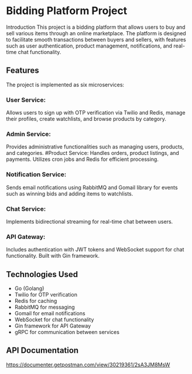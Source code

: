 # Bidding Platform Project
Introduction
This project is a bidding platform that allows users to buy and sell various items through an online marketplace. The platform is designed to facilitate smooth transactions between buyers and sellers, with features such as user authentication, product management, notifications, and real-time chat functionality.

## Features
The project is implemented as six microservices:

### User Service:
Allows users to sign up with OTP verification via Twilio and Redis, manage their profiles, create watchlists, and browse products by category.
### Admin Service:
Provides administrative functionalities such as managing users, products, and categories.
#Product Service:
Handles orders, product listings, and payments. Utilizes cron jobs and Redis for efficient processing.
### Notification Service:
Sends email notifications using RabbitMQ and Gomail library for events such as winning bids and adding items to watchlists.
### Chat Service:
Implements bidirectional streaming for real-time chat between users.
### API Gateway:
Includes authentication with JWT tokens and WebSocket support for chat functionality. Built with Gin framework.

## Technologies Used

* Go (Golang)
* Twilio for OTP verification
* Redis for caching
* RabbitMQ for messaging
* Gomail for email notifications
* WebSocket for chat functionality
* Gin framework for API Gateway
* gRPC for communication between services

## API Documentation
https://documenter.getpostman.com/view/30219361/2sA3JM8MsW
